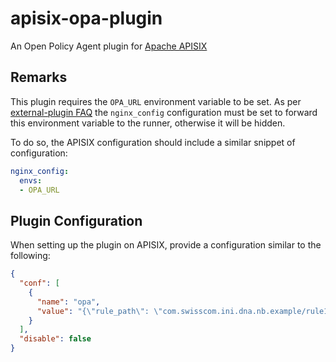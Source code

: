 # apisix-opa-plugin

An Open Policy Agent plugin for [Apache APISIX](https://apisix.apache.org/)


## Remarks

This plugin requires the `OPA_URL` environment variable to be set. As per 
[external-plugin FAQ](https://apisix.apache.org/docs/apisix/external-plugin/#when-managing-by-apisix-the-runner-cant-access-my-environment-variable)
the `nginx_config` configuration must be set to forward this environment variable to the runner,
otherwise it will be hidden.
  
To do so, the APISIX configuration should include a similar snippet of configuration:

```yaml
nginx_config:
  envs:
  - OPA_URL
```

## Plugin Configuration

When setting up the plugin on APISIX, provide a configuration
similar to the following:
```json
{
  "conf": [
    {
      "name": "opa",
      "value": "{\"rule_path\": \"com.swisscom.ini.dna.nb.example/rule1\"}"
    }
  ],
  "disable": false
}
```
